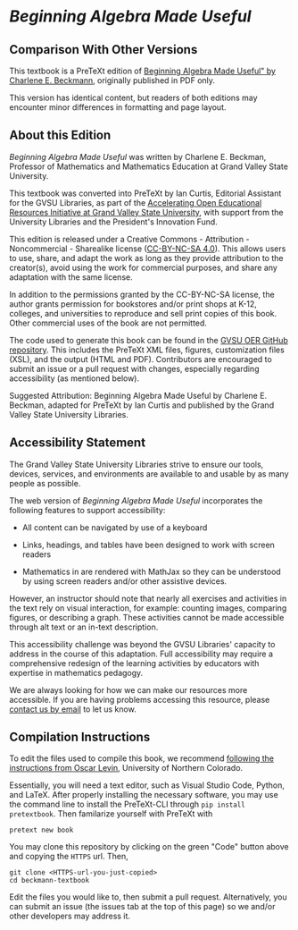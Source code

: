 # *Beginning Algebra Made Useful*

## Comparison With Other Versions
      
This textbook is a PreTeXt edition of [Beginning Algebra Made Useful" by Charlene E. Beckmann](https://scholarworks.gvsu.edu/books/25/), originally published in PDF only. 

This version has identical content, but readers of both editions may encounter minor differences in formatting and page layout.

## About this Edition
      
*Beginning Algebra Made Useful* was written by Charlene E. Beckman, Professor of Mathematics and Mathematics Education at Grand Valley State University. 

This textbook was converted into PreTeXt by Ian Curtis, Editorial Assistant for the GVSU Libraries, as part of the [Accelerating Open Educational Resources Initiative at Grand Valley State University](https://www.gvsu.edu/library/sc/AcceleratingOER), with support from the University Libraries and the President's Innovation Fund. 

This edition is released under a Creative Commons - Attribution - Noncommercial - Sharealike license ([CC-BY-NC-SA 4.0](https://creativecommons.org/licenses/by-nc-sa/4.0/)). This allows users to use, share, and adapt the work as long as they provide attribution to the creator(s), avoid using the work for commercial purposes, and share any adaptation with the same license.

In addition to the permissions granted by the CC-BY-NC-SA license, the author grants permission for bookstores and/or print shops at K-12, colleges, and universities to reproduce and sell print copies of this book. Other commercial uses of the book are not permitted.

The code used to generate this book can be found in the [GVSU OER GitHub repository](https://github.com/gvsuoer/beckmann-textbook). This includes the PreTeXt XML files, figures, customization files (XSL), and the output (HTML and PDF). Contributors are encouraged to submit an issue or a pull request with changes, especially regarding accessibility (as mentioned below).

Suggested Attribution: 
<pubtitle>Beginning Algebra Made Useful</pubtitle> by Charlene E. Beckman, adapted for PreTeXt by Ian Curtis and published by the Grand Valley State University Libraries.

## Accessibility Statement
      
The Grand Valley State University Libraries strive to ensure our tools, devices, services, and environments are available to and usable by as many people as possible.

The web version of *Beginning Algebra Made Useful* incorporates the following features to support accessibility:

* All content can be navigated by use of a keyboard

* Links, headings, and tables have been designed to work with screen readers

* Mathematics in <pretext /> are rendered with MathJax so they can be understood by using screen readers and/or other assistive devices.

However, an instructor should note that nearly all exercises and activities in the text rely on visual interaction, for example: counting images, comparing figures, or describing a graph. These activities cannot be made accessible through alt text or an in-text description. 

This accessibility challenge was beyond the GVSU Libraries' capacity to address in the course of this adaptation. Full accessibility may require a comprehensive redesign of the learning activities by educators with expertise in mathematics pedagogy.

We are always looking for how we can make our resources more accessible. If you are having problems accessing this resource, please [contact us by email](mailto:oer@gvsu.edu) to let us know.

## Compilation Instructions

To edit the files used to compile this book, we recommend [following the instructions from Oscar Levin](http://math.oscarlevin.com/2021/07/13/new-pretext-tutorial.html), University of Northern Colorado.

Essentially, you will need a text editor, such as Visual Studio Code, Python, and LaTeX. After properly installing the necessary software, you may use the command line to install the PreTeXt-CLI through `pip install pretextbook`. Then familarize yourself with PreTeXt with

```
pretext new book
```

You may clone this repository by clicking on the green "Code" button above and copying the `HTTPS` url. Then,

```
git clone <HTTPS-url-you-just-copied>
cd beckmann-textbook
```

Edit the files you would like to, then submit a pull request. Alternatively, you can submit an issue (the issues tab at the top of this page) so we and/or other developers may address it.